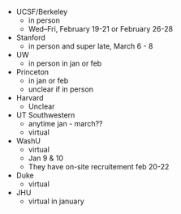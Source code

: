 - UCSF/Berkeley
	- in person
	- Wed–Fri, February 19-21 or February 26-28
- Stanford
	- in person and super late, March 6 - 8
- UW
	- in person in jan or feb
- Princeton
	- in jan or feb
	- unclear if in person
- Harvard
	- Unclear
- UT Southwestern
	- anytime jan - march??
	- virtual
- WashU
	- virtual
	- Jan 9 & 10
	- They have on-site recruitement feb 20-22
- Duke
	- virtual
- JHU
	- virtual in january
